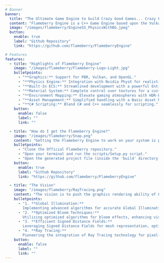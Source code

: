 ```yaml
---
# Banner
banner:
  title: "The Ultimate Game Engine to build Crazy Good Games... Crazy Fast."
  content: "Flameberry Engine is a C++ Game Engine based upon the Vulkan Graphics API and is currently under development. The goal is to build a capable fast and efficient 3D game engine which can ship games on platforms like macOS, Windows, and Linux, and maybe Consoles, PlayStations, Android and iOS in the future!"
  image: "/images/flameberry/EngineSS_PhysicsWithBG.jpeg"
  button:
    enable: true
    label: "Github Repository"
    link: "https://github.com/flameberry/FlameberryEngine"

# Features
features:
  - title: "Highlights of Flameberry Engine"
    image: "/images/flameberry/Flameberry-Logo-Light.jpg"
    bulletpoints:
      - "**Graphics:** Support for PBR, Vulkan, and OpenGL."
      - "**Physics Engine:** Integration with Nvidia PhysX for realistic in-game physics."
      - "**Built-In ECS:** Streamlined development with a powerful Entity-Component-System."
      - "**Material System:** Complete control over textures for a customized visual experience."
      - "**Environment Mapping:** Elevate gaming atmospheres with HDR-based Environment Mapping."
      - "**Asset Management:** Simplified handling with a Basic Asset Manager for efficient resource management."
      - "**C# Scripting:** Blend C# and C++ seamlessly for scripting."
    button:
      enable: false
      label: ""
      link: ""

  - title: "How do I get the Flameberry Engine?"
    image: "/images/flameberry/Snap.png"
    content: "Getting the Flameberry Engine to work on your system is pretty easy. Follow the given steps:"
    bulletpoints:
      - "Clone the Official Flameberry repository."
      - "Open your terminal and run the scripts/Setup.py script."
      - "Open the generated project file (inside the 'build' directory) using an IDE and build it and run it."
    button:
      enable: true
      label: "Github Repository"
      link: "https://github.com/flameberry/FlameberryEngine"

  - title: "The Vision"
    image: "/images/flameberry/RayTracing.png"
    content: "The vision is to push the graphics rendering ability of Flameberry, focusing on precision and realism, trying to reach as close as it can get to the cutting-edge standards, with upcoming features like:"
    bulletpoints:
      - "1. **Global Illumination:**
        Implementing advanced algorithms for accurate Global Illumination, ensuring scenes are authentically lit with global lighting interactions."
      - "2. **Optimized Bloom Techniques:**
        Utilizing optimized algorithms for bloom effects, enhancing visual aesthetics without compromising performance."
      - "3. **Efficient Signed Distance Fields:**
        Leveraging Signed Distance Fields for mesh representation, optimizing rendering pipelines for lifelike object rendering."
      - "4. **Ray Tracing:**
        Pioneering the integration of Ray Tracing technology for pixel-perfect rendering, unlocking new levels of graphical fidelity and realism."
    button:
      enable: false
      label: ""
      link: ""
---
```

